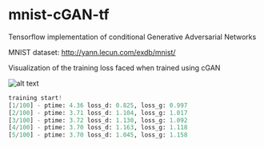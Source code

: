 # mnist-cGAN-tf
Tensorflow implementation of conditional Generative Adversarial Networks

MNIST dataset: http://yann.lecun.com/exdb/mnist/

Visualization of the training loss faced when trained using cGAN


![alt text](https://github.com/znxlwm/tensorflow-MNIST-cGAN-cDCGAN/raw/master/MNIST_cGAN_results/MNIST_cGAN_train_hist.png "Training Loss")

```python
training start!
[1/100] - ptime: 4.36 loss_d: 0.825, loss_g: 0.997
[2/100] - ptime: 3.71 loss_d: 1.104, loss_g: 1.017
[3/100] - ptime: 3.72 loss_d: 1.130, loss_g: 1.092
[4/100] - ptime: 3.70 loss_d: 1.163, loss_g: 1.118
[5/100] - ptime: 3.70 loss_d: 1.045, loss_g: 1.158
```

